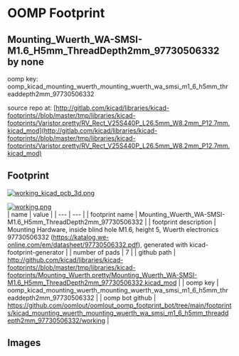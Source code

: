 # OOMP Footprint  
## Mounting_Wuerth_WA-SMSI-M1.6_H5mm_ThreadDepth2mm_97730506332  by none  
  
oomp key: oomp_kicad_mounting_wuerth_mounting_wuerth_wa_smsi_m1_6_h5mm_threaddepth2mm_97730506332  
  
source repo at: [http://gitlab.com/kicad/libraries/kicad-footprints//blob/master/tmp/libraries/kicad-footprints/Varistor.pretty/RV_Rect_V25S440P_L26.5mm_W8.2mm_P12.7mm.kicad_mod](http://gitlab.com/kicad/libraries/kicad-footprints//blob/master/tmp/libraries/kicad-footprints/Varistor.pretty/RV_Rect_V25S440P_L26.5mm_W8.2mm_P12.7mm.kicad_mod)  
## Footprint  
  
[![working_kicad_pcb_3d.png](working_kicad_pcb_3d_600.png)](working_kicad_pcb_3d.png)  
  
[![working.png](working_600.png)](working.png)  
| name | value | 
| --- | --- | 
| footprint name | Mounting_Wuerth_WA-SMSI-M1.6_H5mm_ThreadDepth2mm_97730506332 | 
| footprint description | Mounting Hardware, inside blind hole M1.6, height 5, Wuerth electronics 97730506332 (https://katalog.we-online.com/em/datasheet/97730506332.pdf), generated with kicad-footprint-generator | 
| number of pads | 7 | 
| github path | http://github.com/kicad/libraries/kicad-footprints//blob/master/tmp/libraries/kicad-footprints/Mounting_Wuerth.pretty/Mounting_Wuerth_WA-SMSI-M1.6_H5mm_ThreadDepth2mm_97730506332.kicad_mod | 
| oomp key | oomp_kicad_mounting_wuerth_mounting_wuerth_wa_smsi_m1_6_h5mm_threaddepth2mm_97730506332 | 
| oomp bot github | https://github.com/oomlout/oomlout_oomp_footprint_bot/tree/main/footprints/kicad_mounting_wuerth_mounting_wuerth_wa_smsi_m1_6_h5mm_threaddepth2mm_97730506332/working | 
## Images  
